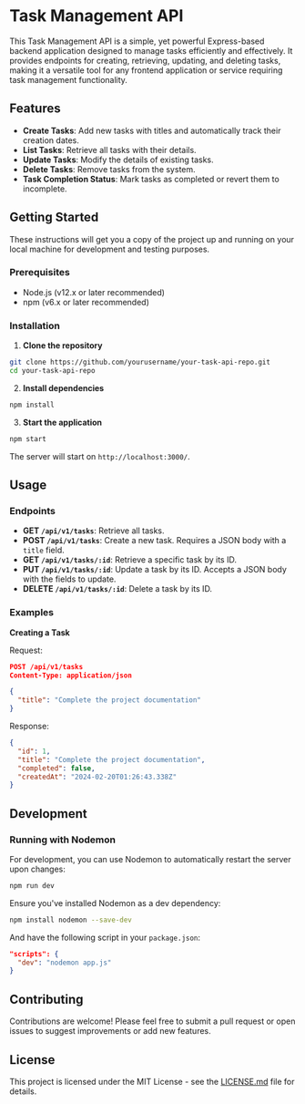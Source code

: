 # Task Management API

This Task Management API is a simple, yet powerful Express-based backend application designed to manage tasks efficiently and effectively. It provides endpoints for creating, retrieving, updating, and deleting tasks, making it a versatile tool for any frontend application or service requiring task management functionality.

## Features

- **Create Tasks**: Add new tasks with titles and automatically track their creation dates.
- **List Tasks**: Retrieve all tasks with their details.
- **Update Tasks**: Modify the details of existing tasks.
- **Delete Tasks**: Remove tasks from the system.
- **Task Completion Status**: Mark tasks as completed or revert them to incomplete.

## Getting Started

These instructions will get you a copy of the project up and running on your local machine for development and testing purposes.

### Prerequisites

- Node.js (v12.x or later recommended)
- npm (v6.x or later recommended)

### Installation

1. **Clone the repository**

```sh
git clone https://github.com/yourusername/your-task-api-repo.git
cd your-task-api-repo
```

2. **Install dependencies**

```sh
npm install
```

3. **Start the application**

```sh
npm start
```

The server will start on `http://localhost:3000/`.

## Usage

### Endpoints

- **GET `/api/v1/tasks`**: Retrieve all tasks.
- **POST `/api/v1/tasks`**: Create a new task. Requires a JSON body with a `title` field.
- **GET `/api/v1/tasks/:id`**: Retrieve a specific task by its ID.
- **PUT `/api/v1/tasks/:id`**: Update a task by its ID. Accepts a JSON body with the fields to update.
- **DELETE `/api/v1/tasks/:id`**: Delete a task by its ID.

### Examples

**Creating a Task**

Request:

```json
POST /api/v1/tasks
Content-Type: application/json

{
  "title": "Complete the project documentation"
}
```

Response:

```json
{
  "id": 1,
  "title": "Complete the project documentation",
  "completed": false,
  "createdAt": "2024-02-20T01:26:43.338Z"
}
```

## Development

### Running with Nodemon

For development, you can use Nodemon to automatically restart the server upon changes:

```sh
npm run dev
```

Ensure you've installed Nodemon as a dev dependency:

```sh
npm install nodemon --save-dev
```

And have the following script in your `package.json`:

```json
"scripts": {
  "dev": "nodemon app.js"
}
```

## Contributing

Contributions are welcome! Please feel free to submit a pull request or open issues to suggest improvements or add new features.

## License

This project is licensed under the MIT License - see the [LICENSE.md](LICENSE) file for details.
